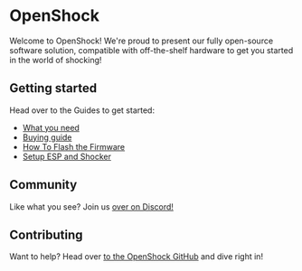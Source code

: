 
# OpenShock

Welcome to OpenShock! We're proud to present our fully open-source software solution, compatible with off-the-shelf hardware to get you started in the world of shocking!

## Getting started

Head over to the Guides to get started:

- [What you need](quickstart/what-you-need.md)
- [Buying guide](quickstart/buying-guide.md)
- [How To Flash the Firmware](guides/openshock-how-to-flash-your-board.md)
- [Setup ESP and Shocker](guides/openshock-first-setup.md)

## Community

Like what you see? Join us [over on Discord!](https://discord.gg/AHcCbXbEcF)

## Contributing

Want to help? Head over [to the OpenShock GitHub](https://github.com/OpenShock) and dive right in!